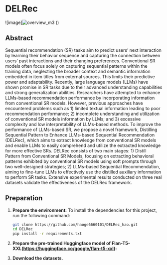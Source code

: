 # DELRec
![image]![overview_m3](https://github.com/user-attachments/assets/e420ab39-6b0c-4c16-994c-6d0ff76c395e)
()

## Abstract
Sequential recommendation (SR) tasks aim to predict users’ next interaction by learning their behavior sequence  and capturing the connection between users’ past interactions  and their changing preferences. Conventional SR models often  focus solely on capturing sequential patterns within the training  data, neglecting the broader context and semantic information  embedded in item titles from external sources. This limits  their predictive power and adaptability. Recently, large language  models (LLMs) have shown promise in SR tasks due to their  advanced understanding capabilities and strong generalization  abilities. Researchers have attempted to enhance LLMs-based  recommendation performance by incorporating information from  conventional SR models. However, previous approaches have encountered problems such as 1) limited textual information leading  to poor recommendation performance; 2) incomplete understanding and utilization of conventional SR models information by LLMs; and 3) excessive complexity and low interpretability of LLMs-based methods. To improve the performance of LLMs-based SR, we propose a novel framework, Distilling Sequential Pattern to Enhance LLMs-based Sequential Recommendation (DELRec), which aims  to extract knowledge from conventional SR models and enable LLMs to easily comprehend and utilize the extracted knowledge  for more effective SRs. DELRec consists of two main stages: 1) Distill Pattern from Conventional SR Models, focusing on  extracting behavioral patterns exhibited by conventional SR  models using soft prompts through two well-designed strategies; 2) LLMs-based Sequential Recommendation, aiming to fine-tune LLMs to effectively use the distilled auxiliary information to  perform SR tasks. Extensive experimental results conducted  on three real datasets validate the effectiveness of the DELRec framework.
 

## Preparation
1. **Prepare the environment:**
   To install the dependencies for this project, run the following command:
    ```bash
    git clone https://github.com/haoge6660101/DELRec_hao.git
    cd DELRec
    pip install -r requirements.txt
    ```

2. **Prepare the pre-trained Huggingface model of Flan-T5-XXL(https://huggingface.co/google/flan-t5-xxl):**

3. **Download the datasets.**
